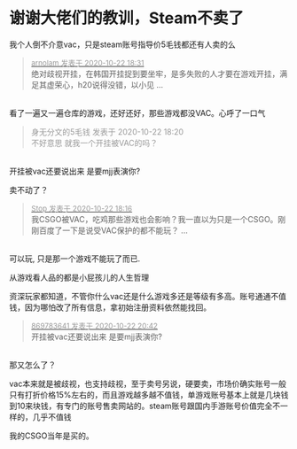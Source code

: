 # 谢谢大佬们的教训，Steam不卖了


我个人倒不介意vac，只是steam账号指导价5毛钱都还有人卖的么

<div class="quote"><blockquote><font size="2"><a href="https://www.hostloc.com/forum.php?mod=redirect&amp;goto=findpost&amp;pid=9337298&amp;ptid=757269" target="_blank"><font color="#999999">arnolam 发表于 2020-10-22 18:31</font></a></font><br />
绝对歧视开挂，在韩国开挂捉到要坐牢，是多失败的人才要在游戏开挂，满足其虚荣心，h20说得没错，以小见 ...</blockquote></div><br />
看了一遍又一遍仓库的游戏，还好还好，那些游戏都没VAC。心呼了一口气<img id="aimg_pvlvs" onclick="zoom(this, this.src, 0, 0, 0)" class="zoom" src="https://cdn.jsdelivr.net/gh/hishis/forum-master/public/images/patch.gif" onmouseover="img_onmouseoverfunc(this)" onload="thumbImg(this)" border="0" alt="" />

<div class="quote"><blockquote><font color="#999999">身无分文的5毛钱 发表于 2020-10-22 18:20</font><br />
<font color="#999999">不好意思 就我一个开挂被VAC的吗？</font></blockquote></div><br />
开挂被vac还要说出来 是要mjj表演你?

卖不动了？

<div class="quote"><blockquote><font size="2"><a href="https://www.hostloc.com/forum.php?mod=redirect&amp;goto=findpost&amp;pid=9337224&amp;ptid=757269" target="_blank"><font color="#999999">Stop 发表于 2020-10-22 18:16</font></a></font><br />
我CSGO被VAC，吃鸡那些游戏也会影响？我一直以为只是一个CSGO。刚刚百度了一下是说受VAC保护的都不能玩？ ...</blockquote></div><br />
可以玩, 只是那一个游戏不能玩了而已. 

从游戏看人品的都是小屁孩儿的人生哲理

资深玩家都知道，不管你什么vac还是什么游戏多还是等级有多高。账号通通不值钱，因为哪怕改了所有信息，拿初始注册资料依然能找回。

<div class="quote"><blockquote><font size="2"><a href="https://www.hostloc.com/forum.php?mod=redirect&amp;goto=findpost&amp;pid=9337906&amp;ptid=757269" target="_blank"><font color="#999999">869783641 发表于 2020-10-22 20:42</font></a></font><br />
开挂被vac还要说出来 是要mjj表演你?</blockquote></div><br />
那又怎么了？

vac本来就是被歧视，也支持歧视，至于卖号另说，硬要卖，市场价确实账号一般只有打折价格15%左右的，而且游戏越多越不值钱，单游戏账号基本上就是几块钱到10来块钱，有专门的账号售卖网站的。steam账号跟国内手游账号价值完全不一样的，几乎不值钱<img id="aimg_nP69b" onclick="zoom(this, this.src, 0, 0, 0)" class="zoom" src="https://cdn.jsdelivr.net/gh/hishis/forum-master/public/images/patch.gif" onmouseover="img_onmouseoverfunc(this)" onload="thumbImg(this)" border="0" alt="" />

<img src="static/image/smiley/default/lol.gif" smilieid="12" border="0" alt="" />我的CSGO当年是买的。
